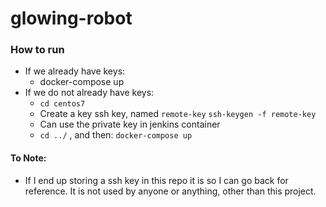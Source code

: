 # glowing-robot
    
### How to run
* If we already have keys:
    * docker-compose up
* If we do not already have keys:
    * `cd centos7`
    * Create a key ssh key, named `remote-key` `ssh-keygen -f remote-key`
    * Can use the private key in jenkins container
    * `cd ../` , and then: `docker-compose up`

#### To Note: 
* If I end up storing a ssh key in this repo it is so I can go back for reference. It is not used by anyone or anything, other than this project.
